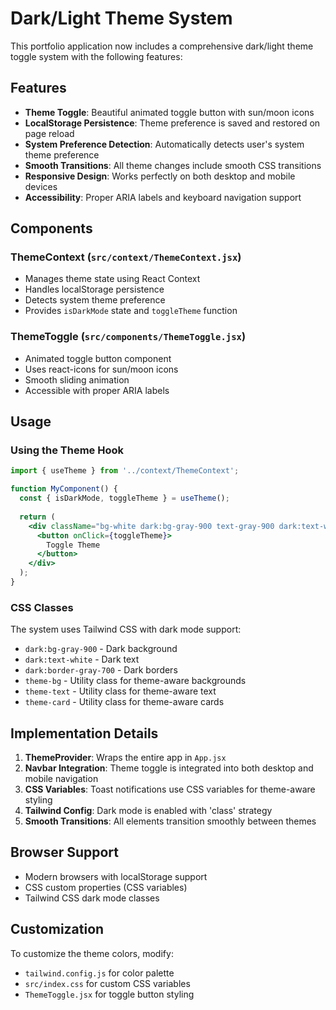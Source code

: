 # Dark/Light Theme System

This portfolio application now includes a comprehensive dark/light theme toggle system with the following features:

## Features

- **Theme Toggle**: Beautiful animated toggle button with sun/moon icons
- **LocalStorage Persistence**: Theme preference is saved and restored on page reload
- **System Preference Detection**: Automatically detects user's system theme preference
- **Smooth Transitions**: All theme changes include smooth CSS transitions
- **Responsive Design**: Works perfectly on both desktop and mobile devices
- **Accessibility**: Proper ARIA labels and keyboard navigation support

## Components

### ThemeContext (`src/context/ThemeContext.jsx`)
- Manages theme state using React Context
- Handles localStorage persistence
- Detects system theme preference
- Provides `isDarkMode` state and `toggleTheme` function

### ThemeToggle (`src/components/ThemeToggle.jsx`)
- Animated toggle button component
- Uses react-icons for sun/moon icons
- Smooth sliding animation
- Accessible with proper ARIA labels

## Usage

### Using the Theme Hook
```jsx
import { useTheme } from '../context/ThemeContext';

function MyComponent() {
  const { isDarkMode, toggleTheme } = useTheme();
  
  return (
    <div className="bg-white dark:bg-gray-900 text-gray-900 dark:text-white">
      <button onClick={toggleTheme}>
        Toggle Theme
      </button>
    </div>
  );
}
```

### CSS Classes
The system uses Tailwind CSS with dark mode support:

- `dark:bg-gray-900` - Dark background
- `dark:text-white` - Dark text
- `dark:border-gray-700` - Dark borders
- `theme-bg` - Utility class for theme-aware backgrounds
- `theme-text` - Utility class for theme-aware text
- `theme-card` - Utility class for theme-aware cards

## Implementation Details

1. **ThemeProvider**: Wraps the entire app in `App.jsx`
2. **Navbar Integration**: Theme toggle is integrated into both desktop and mobile navigation
3. **CSS Variables**: Toast notifications use CSS variables for theme-aware styling
4. **Tailwind Config**: Dark mode is enabled with 'class' strategy
5. **Smooth Transitions**: All elements transition smoothly between themes

## Browser Support

- Modern browsers with localStorage support
- CSS custom properties (CSS variables)
- Tailwind CSS dark mode classes

## Customization

To customize the theme colors, modify:
- `tailwind.config.js` for color palette
- `src/index.css` for custom CSS variables
- `ThemeToggle.jsx` for toggle button styling 